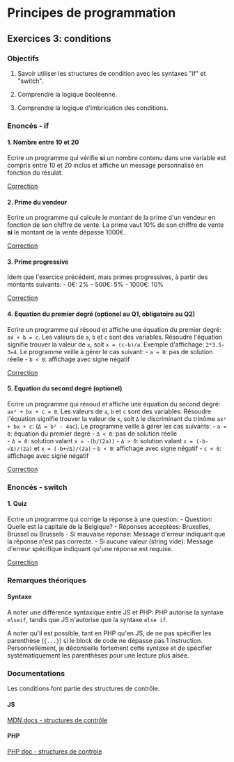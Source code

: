 # Principes de programmation

## Exercices 3: conditions

### Objectifs

 1. Savoir utiliser les structures de condition avec les syntaxes "if" et "switch".

 2. Comprendre la logique booléenne.

 3. Comprendre la logique d'imbrication des conditions.

### Enoncés - if

#### 1. Nombre entre 10 et 20

Ecrire un programme qui vérifie **si** un nombre contenu dans une variable est compris entre 10 et 20 inclus et affiche un message personnalisé en fonction du résulat.

[Correction](./a-number/)

#### 2. Prime du vendeur

Ecrire un programme qui calcule le montant de la prime d'un vendeur en fonction de son chiffre de vente. La prime vaut 10% de son chiffre de vente **si** le montant de la vente dépasse 1000€.

[Correction](./b-bonus/)

#### 3. Prime progressive

Idem que l'exercice précédent, mais primes progressives, à partir des montants suivants: 
    - 0€: 2%
    - 500€: 5%
    - 1000€: 10%

[Correction](./c-bonus/)

#### 4. Equation du premier degré (optionel au Q1, obligatoire au Q2)

Ecrire un programme qui résoud et affiche une équation du premier degré: `ax + b = c`. Les valeurs de `a`, `b` et `c` sont des variables. Résoudre l'équation signifie trouver la valeur de `x`, soit `x = (c-b)/a`. Exemple d'affichage: `2*3.5-3=4`. Le programme veille à gérer le cas suivant:
    - `a = 0`: pas de solution réelle
    - `b < 0`: affichage avec signe négatif

[Correction](./d-first/)

#### 5. Equation du second degré (optionel)

Ecrire un programme qui résoud et affiche une équation du second degré: `ax² + bx + c = 0`. Les valeurs de `a`, `b` et `c` sont des variables. Résoudre l'équation signifie trouver la valeur de `x`, soit `Δ` le discriminant du trinôme `ax² + bx + c`: (`Δ = b² - 4ac`). Le programme veille à gérer les cas suivants: 
    - `a = 0`: équation du premier degré
    - `Δ < 0`: pas de solution réelle  
    - `Δ = 0`: solution valant `x = -(b/(2a))`
    - `Δ > 0`: solution valant `x = (-b-√Δ)/(2a)` et `x = (-b+√Δ)/(2a)`
    - `b < 0`: affichage avec signe négatif
    - `c < 0`: affichage avec signe négatif

[Correction](./e-second/)

### Enoncés - switch

#### 1. Quiz

Ecrire un programme qui corrige la réponse à une question:
    - Question: Quelle est la capitale de la Belgique?
    - Réponses acceptées: Bruxelles, Brussel ou Brussels
    - Si mauvaise réponse: Message d'erreur indiquant que la réponse n'est pas correcte.
    - Si aucune valeur (string vide): Message d'erreur spécifique indiquant qu'une réponse est requise.

[Correction](./f-quiz/)

### Remarques théoriques

#### Syntaxe

A noter une différence syntaxique entre JS et PHP: PHP autorise la syntaxe `elseif`, tandis que JS n'autorise que la syntaxe `else if`. 

A noter qu'il est possible, tant en PHP qu'en JS, de ne pas spécifier les parenthèse (`{...}`) si le block de code ne dépasse pas 1 instruction. Personnellement, je déconseille fortement cette syntaxe et de spécifier systématiquement les parenthèses pour une lecture plus aisée.

### Documentations

Les conditions font partie des structures de contrôle.

#### JS

[MDN docs - structures de contrôle](https://developer.mozilla.org/fr/docs/Web/JavaScript/Reference#contr%C3%B4le_du_flux_dex%C3%A9cution)

#### PHP

[PHP doc - structures de controle](https://www.php.net/manual/fr/language.control-structures.php)
